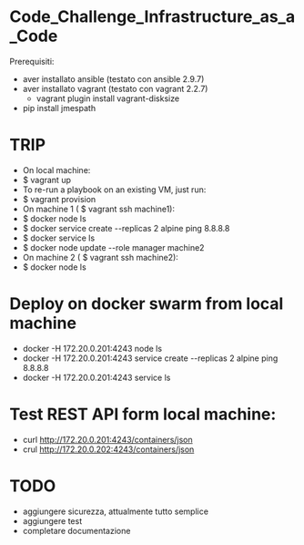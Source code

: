# Code_Challenge_Infrastructure_as_a_Code

Prerequisiti:
- aver installato ansible (testato con ansible 2.9.7)
- aver installato vagrant (testato con vagrant 2.2.7)
    - vagrant plugin install vagrant-disksize
- pip install jmespath

# TRIP
- On local machine:
- $ vagrant up
- To re-run a playbook on an existing VM, just run:
- $ vagrant provision
- On machine 1 ( $ vagrant ssh machine1):
- $ docker node ls
- $ docker service create --replicas 2 alpine ping 8.8.8.8
- $ docker service ls
- $ docker node update --role manager machine2
- On machine 2 ( $ vagrant ssh machine2):
- $ docker node ls

# Deploy on docker swarm from local machine
- docker -H 172.20.0.201:4243 node ls
- docker -H 172.20.0.201:4243 service create --replicas 2 alpine ping 8.8.8.8
- docker -H 172.20.0.201:4243 service ls

# Test REST API form local machine:
- curl http://172.20.0.201:4243/containers/json
- crul http://172.20.0.202:4243/containers/json


# TODO
- aggiungere sicurezza, attualmente tutto semplice
- aggiungere test
- completare documentazione